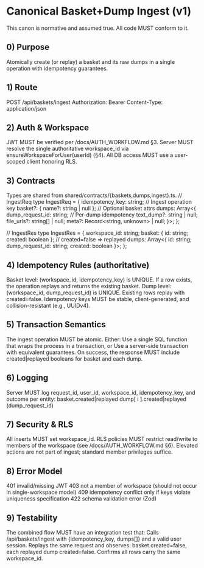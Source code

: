 # Canonical Basket+Dump Ingest (v1)
This canon is normative and assumed true. All code MUST conform to it.

## 0) Purpose
Atomically create (or replay) a basket and its raw dumps in a single operation with idempotency guarantees.

## 1) Route
POST /api/baskets/ingest
Authorization: Bearer <jwt>
Content-Type: application/json

## 2) Auth & Workspace
JWT MUST be verified per /docs/AUTH_WORKFLOW.md §3.
Server MUST resolve the single authoritative workspace_id via ensureWorkspaceForUser(userId) (§4).
All DB access MUST use a user-scoped client honoring RLS.

## 3) Contracts
Types are shared from shared/contracts/{baskets,dumps,ingest}.ts.
// IngestReq
type IngestReq = {
  idempotency_key: string;               // Ingest operation key
  basket?: { name?: string | null };     // Optional basket attrs
  dumps: Array<{
    dump_request_id: string;             // Per-dump idempotency
    text_dump?: string | null;
    file_urls?: string[] | null;
    meta?: Record<string, unknown> | null;
  }>;
};

// IngestRes
type IngestRes = {
  workspace_id: string;
  basket: { id: string; created: boolean };       // created=false => replayed
  dumps: Array<{ id: string; dump_request_id: string; created: boolean }>;
};

## 4) Idempotency Rules (authoritative)
Basket level: (workspace_id, idempotency_key) is UNIQUE.
If a row exists, the operation replays and returns the existing basket.
Dump level: (workspace_id, dump_request_id) is UNIQUE.
Existing rows replay with created=false.
Idempotency keys MUST be stable, client-generated, and collision-resistant (e.g., UUIDv4).

## 5) Transaction Semantics
The ingest operation MUST be atomic. Either:
Use a single SQL function that wraps the process in a transaction, or
Use a server-side transaction with equivalent guarantees.
On success, the response MUST include created|replayed booleans for basket and each dump.
## 6) Logging
Server MUST log request_id, user_id, workspace_id, idempotency_key, and outcome per entity:
basket.created|replayed
dump[ i ].created|replayed (dump_request_id)

## 7) Security & RLS
All inserts MUST set workspace_id.
RLS policies MUST restrict read/write to members of the workspace (see /docs/AUTH_WORKFLOW.md §6).
Elevated actions are not part of ingest; standard member privileges suffice.

## 8) Error Model
401 invalid/missing JWT
403 not a member of workspace (should not occur in single-workspace model)
409 idempotency conflict only if keys violate uniqueness specification
422 schema validation error (Zod)

## 9) Testability
The combined flow MUST have an integration test that:
Calls /api/baskets/ingest with {idempotency_key, dumps[]} and a valid user session.
Replays the same request and observes: basket.created=false, each replayed dump created=false.
Confirms all rows carry the same workspace_id.